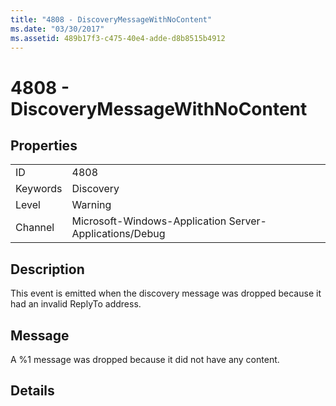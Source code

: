 ```yaml
---
title: "4808 - DiscoveryMessageWithNoContent"
ms.date: "03/30/2017"
ms.assetid: 489b17f3-c475-40e4-adde-d8b8515b4912
---
```

# 4808 - DiscoveryMessageWithNoContent
## Properties  
  
|||  
|-|-|  
|ID|4808|  
|Keywords|Discovery|  
|Level|Warning|  
|Channel|Microsoft-Windows-Application Server-Applications/Debug|  
  
## Description  
 This event is emitted when the discovery message was dropped because it had an invalid ReplyTo address.  
  
## Message  
 A %1 message was dropped because it did not have any content.  
  
## Details
